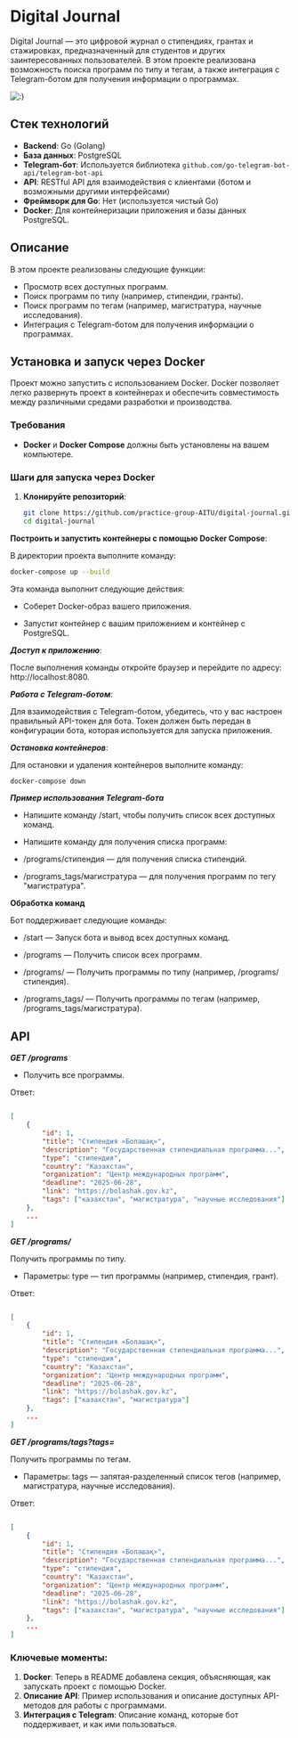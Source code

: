 # Digital Journal 

Digital Journal — это цифровой журнал о стипендиях, грантах и стажировках, предназначенный для студентов и других заинтересованных пользователей. В этом проекте реализована возможность поиска программ по типу и тегам, а также интеграция с Telegram-ботом для получения информации о программах.

![:)](github.com/practice-group-AITU/digital-journal/img/photo.jpg)


## Стек технологий

- **Backend**: Go (Golang)
- **База данных**: PostgreSQL
- **Telegram-бот**: Используется библиотека `github.com/go-telegram-bot-api/telegram-bot-api`
- **API**: RESTful API для взаимодействия с клиентами (ботом и возможными другими интерфейсами)
- **Фреймворк для Go**: Нет (используется чистый Go)
- **Docker**: Для контейнеризации приложения и базы данных PostgreSQL.

## Описание

В этом проекте реализованы следующие функции:

- Просмотр всех доступных программ.
- Поиск программ по типу (например, стипендии, гранты).
- Поиск программ по тегам (например, магистратура, научные исследования).
- Интеграция с Telegram-ботом для получения информации о программах.

## Установка и запуск через Docker

Проект можно запустить с использованием Docker. Docker позволяет легко развернуть проект в контейнерах и обеспечить совместимость между различными средами разработки и производства.

### Требования

- **Docker** и **Docker Compose** должны быть установлены на вашем компьютере.

### Шаги для запуска через Docker

1. **Клонируйте репозиторий**:

   ```bash
   git clone https://github.com/practice-group-AITU/digital-journal.git
   cd digital-journal

**Построить и запустить контейнеры с помощью Docker Compose**:

В директории проекта выполните команду:

   ```bash
   docker-compose up --build
   ```
Эта команда выполнит следующие действия:

- Соберет Docker-образ вашего приложения.

- Запустит контейнер с вашим приложением и контейнер с PostgreSQL.

***Доступ к приложению***:

После выполнения команды откройте браузер и перейдите по адресу: http://localhost:8080.

***Работа с Telegram-ботом***:

Для взаимодействия с Telegram-ботом, убедитесь, что у вас настроен правильный API-токен для бота. Токен должен быть передан в конфигурации бота, которая используется для запуска приложения.

***Остановка контейнеров***:

Для остановки и удаления контейнеров выполните команду:

```bash
docker-compose down
```

***Пример использования Telegram-бота***

- Напишите команду /start, чтобы получить список всех доступных команд.

- Напишите команду для получения списка программ:

- /programs/стипендия — для получения списка стипендий.

- /programs_tags/магистратура — для получения программ по тегу "магистратура".


**Обработка команд**

Бот поддерживает следующие команды:

- /start — Запуск бота и вывод всех доступных команд.

- /programs — Получить список всех программ.

- /programs/<type> — Получить программы по типу (например, /programs/стипендия).

- /programs_tags/<tag> — Получить программы по тегам (например, /programs_tags/магистратура).

## API

***GET /programs***

- Получить все программы.

Ответ:
```json

[
    {
        "id": 1,
        "title": "Стипендия «Болашақ»",
        "description": "Государственная стипендиальная программа...",
        "type": "стипендия",
        "country": "Казахстан",
        "organization": "Центр международных программ",
        "deadline": "2025-06-28",
        "link": "https://bolashak.gov.kz",
        "tags": ["казахстан", "магистратура", "научные исследования"]
    },
    ...
]
```

***GET /programs/<type>***

Получить программы по типу.

- Параметры:
type — тип программы (например, стипендия, грант).

Ответ:
```json

[
    {
        "id": 1,
        "title": "Стипендия «Болашақ»",
        "description": "Государственная стипендиальная программа...",
        "type": "стипендия",
        "country": "Казахстан",
        "organization": "Центр международных программ",
        "deadline": "2025-06-28",
        "link": "https://bolashak.gov.kz",
        "tags": ["казахстан", "магистратура"]
    },
    ...
]
```

***GET /programs/tags?tags=<tags>***

Получить программы по тегам.

- Параметры:
tags — запятая-разделенный список тегов (например, магистратура, научные исследования).

Ответ:
```json

[
    {
        "id": 1,
        "title": "Стипендия «Болашақ»",
        "description": "Государственная стипендиальная программа...",
        "type": "стипендия",
        "country": "Казахстан",
        "organization": "Центр международных программ",
        "deadline": "2025-06-28",
        "link": "https://bolashak.gov.kz",
        "tags": ["казахстан", "магистратура", "научные исследования"]
    },
    ...
]
```

### Ключевые моменты:
1. **Docker**: Теперь в README добавлена секция, объясняющая, как запускать проект с помощью Docker.
2. **Описание API**: Пример использования и описание доступных API-методов для работы с программами.
3. **Интеграция с Telegram**: Описание команд, которые бот поддерживает, и как ими пользоваться.

